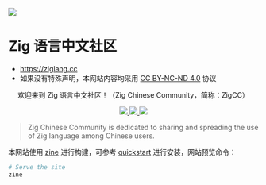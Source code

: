 [![](https://github.com/zigcc/zigcc.github.io/actions/workflows/gh-pages.yml/badge.svg)](https://github.com/zigcc/zigcc.github.io/actions/workflows/gh-pages.yml)

# Zig 语言中文社区

- <https://ziglang.cc>
- 如果没有特殊声明，本网站内容均采用 [CC BY-NC-ND 4.0](https://creativecommons.org/licenses/by-nc-nd/4.0/) 协议

<center>
<p>欢迎来到 Zig 语言中文社区！（Zig Chinese Community，简称：ZigCC）</p>
<a href="http://ask.ziglang.cc/discord">
<img src="https://img.shields.io/discord/1155469703846834187?label=Chat at Discord" />
</a>
<a href="/index.xml">
<img src="https://img.shields.io/badge/rss-F88900.svg?style=flat&logo=RSS&logoColor=white&label=网站" />
</a>
<a href="https://ask.ziglang.cc/atom.xml">
<img src="https://img.shields.io/badge/rss-F88900.svg?style=flat&logo=RSS&logoColor=white&label=论坛" />
</a>
</center>

> Zig Chinese Community is dedicated to sharing and spreading the use of
> Zig language among Chinese users.

本网站使用 [zine](https://zine-ssg.io/) 进行构建，可参考 [quickstart](https://zine-ssg.io/quickstart/) 进行安装，网站预览命令：

``` bash
# Serve the site
zine
```
